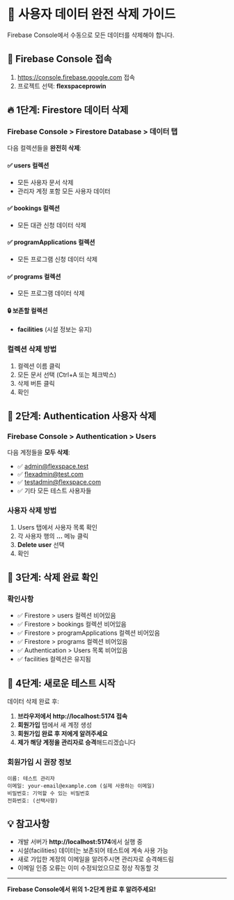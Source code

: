 # 🧹 사용자 데이터 완전 삭제 가이드

Firebase Console에서 수동으로 모든 데이터를 삭제해야 합니다.

## 📱 Firebase Console 접속
1. https://console.firebase.google.com 접속
2. 프로젝트 선택: **flexspaceprowin**

## 🔥 1단계: Firestore 데이터 삭제

### Firebase Console > Firestore Database > 데이터 탭

다음 컬렉션들을 **완전히 삭제**:

#### ✅ users 컬렉션
- 모든 사용자 문서 삭제
- 관리자 계정 포함 모든 사용자 데이터

#### ✅ bookings 컬렉션
- 모든 대관 신청 데이터 삭제

#### ✅ programApplications 컬렉션
- 모든 프로그램 신청 데이터 삭제

#### ✅ programs 컬렉션
- 모든 프로그램 데이터 삭제

#### 🔒 보존할 컬렉션
- **facilities** (시설 정보는 유지)

### 컬렉션 삭제 방법
1. 컬렉션 이름 클릭
2. 모든 문서 선택 (Ctrl+A 또는 체크박스)
3. 삭제 버튼 클릭
4. 확인

## 👥 2단계: Authentication 사용자 삭제

### Firebase Console > Authentication > Users

다음 계정들을 **모두 삭제**:
- ✅ admin@flexspace.test
- ✅ flexadmin@test.com
- ✅ testadmin@flexspace.com
- ✅ 기타 모든 테스트 사용자들

### 사용자 삭제 방법
1. Users 탭에서 사용자 목록 확인
2. 각 사용자 행의 **...** 메뉴 클릭
3. **Delete user** 선택
4. 확인

## 🎯 3단계: 삭제 완료 확인

### 확인사항
- ✅ Firestore > users 컬렉션 비어있음
- ✅ Firestore > bookings 컬렉션 비어있음
- ✅ Firestore > programApplications 컬렉션 비어있음
- ✅ Firestore > programs 컬렉션 비어있음
- ✅ Authentication > Users 목록 비어있음
- ✅ facilities 컬렉션은 유지됨

## 🚀 4단계: 새로운 테스트 시작

데이터 삭제 완료 후:

1. **브라우저에서 http://localhost:5174 접속**
2. **회원가입** 탭에서 새 계정 생성
3. **회원가입 완료 후 저에게 알려주세요**
4. **제가 해당 계정을 관리자로 승격**해드리겠습니다

### 회원가입 시 권장 정보
```
이름: 테스트 관리자
이메일: your-email@example.com (실제 사용하는 이메일)
비밀번호: 기억할 수 있는 비밀번호
전화번호: (선택사항)
```

## 💡 참고사항

- 개발 서버가 **http://localhost:5174**에서 실행 중
- 시설(facilities) 데이터는 보존되어 테스트에 계속 사용 가능
- 새로 가입한 계정의 이메일을 알려주시면 관리자로 승격해드림
- 이메일 인증 오류는 이미 수정되었으므로 정상 작동할 것

---

**Firebase Console에서 위의 1-2단계 완료 후 알려주세요!**